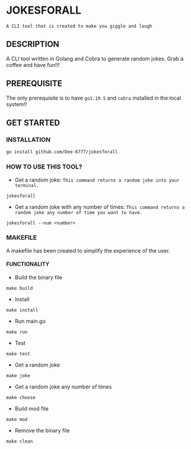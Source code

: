 # JOKESFORALL

`A CLI tool that is created to make you giggle and laugh`

## DESCRIPTION

A CLI tool written in Golang and Cobra to generate random jokes. Grab a coffee and have fun!!!

## PREREQUISITE

The only prerequisite is to have `go1.19.5` and `cobra` installed in the local system!!


## GET STARTED 

### INSTALLATION
```
go install github.com/Dee-6777/jokesforall
```

### HOW TO USE THIS TOOL? 
* Get a random joke: `This command returns a random joke into your terminal.`
```
jokesforall 
```
* Get a random joke with any number of times: `This command returns a random joke any number of time you want to have.`
```
jokesforall --num <number>
```

### MAKEFILE

A makefile has been created to simplify the experience of the user. 

#### FUNCTIONALITY
* Build the binary file
```
make build
```
* Install
```
make install
```
* Run main.go
```
make run
```
* Test 
```
make test
```
* Get a random joke
```
make joke
```
* Get a random joke any number of times
```
make choose
```
* Build mod file
```
make mod
```
* Remove the binary file
```
make clean
```